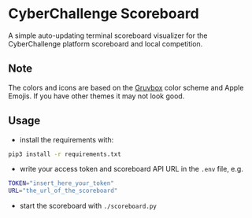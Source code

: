 # CyberChallenge Scoreboard

A simple auto-updating terminal scoreboard visualizer for the CyberChallenge platform scoreboard and local competition.

## Note

The colors and icons are based on the [Gruvbox](https://github.com/morhetz/gruvbox) color scheme and Apple Emojis. If you have other themes it may not look good.

## Usage

- install the requirements with:

```bash
pip3 install -r requirements.txt
```

- write your access token and scoreboard API URL in the `.env` file, e.g.

```bash
TOKEN="insert_here_your_token"
URL="the_url_of_the_scoreboard"
```

- start the scoreboard with `./scoreboard.py`
